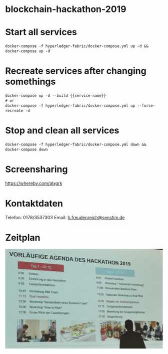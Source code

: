 # blockchain-hackathon-2019

# Start all services

```
docker-compose -f hyperledger-fabric/docker-compose.yml up -d && docker-compose up -d
```

# Recreate services after changing somethings

```
docker-compose up -d --build {{service-name}}
# or
docker-compose -f hyperledger-fabric/docker-compose.yml up --force-recreate -d
```

# Stop and clean all services

```
docker-compose -f hyperledger-fabric/docker-compose.yml down && docker-compose down
```


# Screensharing
https://whereby.com/alxgrk

# Kontaktdaten

Telefon: 0178/3537303
Email: h.freudenreich@senstim.de

# Zeitplan
![alt text](https://github.com/alxgrk/blockchain-hackathon-2019/blob/master/Screenshot%202019-12-02%20at%2012.26.47.png)
